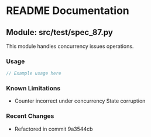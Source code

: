 # README Documentation

## Module: src/test/spec_87.py

This module handles concurrency issues operations.

### Usage

```javascript
// Example usage here
```

### Known Limitations

- Counter incorrect under concurrency State corruption

### Recent Changes

- Refactored in commit 9a3544cb
